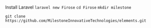 Install Laravel
`laravel new Firose`
`cd Firose`
`mkdir milestone`

`git clone https://github.com/MilestoneInnovativeTechnologies/elements.git`


